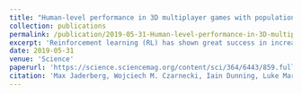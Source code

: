 ```yaml
---
title: "Human-level performance in 3D multiplayer games with population-based reinforcement learning"
collection: publications
permalink: /publication/2019-05-31-Human-level-performance-in-3D-multiplayer-games-with-population-based-reinforcement-learning
excerpt: 'Reinforcement learning (RL) has shown great success in increasingly complex single-agent environments and two-player turn-based games. However, the real world contains multiple agents, each learning and acting independently to cooperate and compete with other agents. We used a tournament-style evaluation to demonstrate that an agent can achieve human-level performance in a three-dimensional multiplayer first-person video game, Quake III Arena in Capture the Flag mode, using only pixels and game points scored as input. We used a two-tier optimization process in which a population of independent RL agents are trained concurrently from thousands of parallel matches on randomly generated environments. Each agent learns its own internal reward signal and rich representation of the world. These results indicate the great potential of multiagent reinforcement learning for artificial intelligence research.'
date: 2019-05-31
venue: 'Science'
paperurl: 'https://science.sciencemag.org/content/sci/364/6443/859.full.pdf'
citation: 'Max Jaderberg, Wojciech M. Czarnecki, Iain Dunning, Luke Marris, Guy Lever, Antonio Garcia Castañeda, Charles Beattie, Neil C. Rabinowitz, Ari S. Morcos, Avraham Ruderman, Nicolas Sonnerat, Tim Green, Louise Deason, Joel Z. Leibo, David Silver, Demis Hassabis, Koray Kavukcuoglu, Thore Graepel. (2019). &quot;Human-level performance in 3D multiplayer games with population-based reinforcement learning.&quot; <i>Science</i>. Vol. 364, Issue 6443, pp. 859-865.'
---
```

